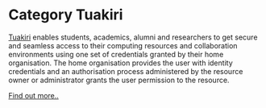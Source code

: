 # Category Tuakiri

[Tuakiri](https://tuakiri.ac.nz/) enables students, academics, alumni and researchers to get secure and seamless access to their computing resources and collaboration environments using one set of credentials granted by their home organisation. The home organisation provides the user with identity credentials and an authorisation process administered by the resource owner or administrator grants the user permission to the resource.

[Find out more..](https://tuakiri.ac.nz/)
